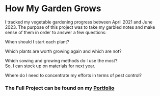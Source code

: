 # How My Garden Grows 

I tracked my vegetable gardening progress between April 2021 and June 2023. 
The purpose of this project was to take my garbled notes and make sense of them in order to answer a few questions: 

When should I start each plant? 

Which plants are worth growing again and which are not?   

Which sowing and growing methods do I use the most?  
So, I can stock up on materials for next year.  

Where do I need to concentrate my efforts in terms of pest control?  
### The Full Project can be found on my [Portfolio](https://jacquelinealsi.github.io/How-My-Garden-Grows)  
